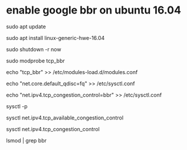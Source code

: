 # enable google bbr on ubuntu 16.04

sudo apt update

sudo apt install linux-generic-hwe-16.04

sudo shutdown -r now

sudo modprobe tcp_bbr

echo "tcp_bbr" >> /etc/modules-load.d/modules.conf

echo "net.core.default_qdisc=fq" >> /etc/sysctl.conf

echo "net.ipv4.tcp_congestion_control=bbr" >> /etc/sysctl.conf

sysctl -p

sysctl net.ipv4.tcp_available_congestion_control

sysctl net.ipv4.tcp_congestion_control

lsmod | grep bbr
